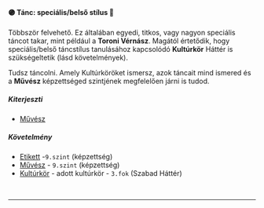 #### 🟣 Tánc: speciális/belső stílus 🔁

Többször felvehető. Ez általában egyedi, titkos, vagy nagyon speciális táncot takar, mint például a **Toroni Vérnász**. Magától értetődik, hogy speciális/belső táncstílus tanulásához kapcsolódó **Kultúrkör** Háttér is szükségeltetik (lásd követelmények).

Tudsz táncolni. Amely Kultúrköröket ismersz, azok táncait mind ismered és a **Művész** képzettséged szintjének megfelelően járni is tudod.

##### Kiterjeszti
- [Művész](../kepzettsegek/muvesz.md)

##### Követelmény
- [Etikett](../kepzettsegek/etikett.md) -`9.szint` (képzettség)
- [Művész](../kepzettsegek/muvesz.md) - `9.szint` (képzettség)
- [Kultúrkör](kulturkor.md) - adott kultúrkör - `3.fok` (Szabad Háttér)

<br />

---
